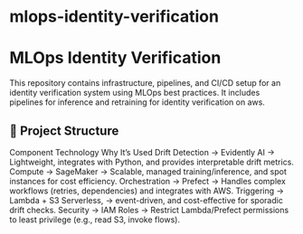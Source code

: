 # mlops-identity-verification

# MLOps Identity Verification

This repository contains infrastructure, pipelines, and CI/CD setup for an identity verification system using MLOps best practices. It includes pipelines for inference and retraining for identity verification on aws. 

## 📁 Project Structure
Component	Technology	Why It’s Used
Drift Detection -> Evidently AI	 -> Lightweight, integrates with Python, and provides interpretable drift metrics.
Compute	-> SageMaker ->	Scalable, managed training/inference, and spot instances for cost efficiency.
Orchestration -> Prefect -> Handles complex workflows (retries, dependencies) and integrates with AWS.
Triggering ->	Lambda + S3	Serverless,  -> event-driven, and cost-effective for sporadic drift checks.
Security ->	IAM Roles  -> Restrict Lambda/Prefect permissions to least privilege (e.g., read S3, invoke flows).